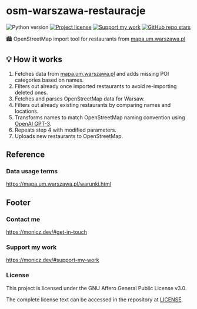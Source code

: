 # osm-warszawa-restauracje

![Python version](https://shields.monicz.dev/github/pipenv/locked/python-version/Zaczero/osm-warszawa-restauracje)
[![Project license](https://shields.monicz.dev/github/license/Zaczero/osm-warszawa-restauracje)](https://github.com/Zaczero/osm-warszawa-restauracje/blob/main/LICENSE)
[![Support my work](https://shields.monicz.dev/badge/%E2%99%A5%EF%B8%8F%20Support%20my%20work-purple)](https://monicz.dev/#support-my-work)
[![GitHub repo stars](https://shields.monicz.dev/github/stars/Zaczero/osm-warszawa-restauracje?style=social)](https://github.com/Zaczero/osm-warszawa-restauracje)

🏙️ OpenStreetMap import tool for restaurants from [mapa.um.warszawa.pl](https://mapa.um.warszawa.pl)

## 💡 How it works

1. Fetches data from [mapa.um.warszawa.pl](https://mapa.um.warszawa.pl) and adds missing POI categories based on names.
2. Filters out already once imported restaurants to avoid re-importing deleted ones.
3. Fetches and parses OpenStreetMap data for Warsaw.
4. Filters out already existing restaurants by comparing names and locations.
5. Transforms names to match OpenStreetMap naming convention using [OpenAI GPT-3](https://en.wikipedia.org/wiki/GPT-3).
6. Repeats step 4 with modified parameters.
7. Uploads new restaurants to OpenStreetMap.

## Reference

### Data usage terms

https://mapa.um.warszawa.pl/warunki.html

## Footer

### Contact me

https://monicz.dev/#get-in-touch

### Support my work

https://monicz.dev/#support-my-work

### License

This project is licensed under the GNU Affero General Public License v3.0.

The complete license text can be accessed in the repository at [LICENSE](https://github.com/Zaczero/osm-warszawa-restauracje/blob/main/LICENSE).

